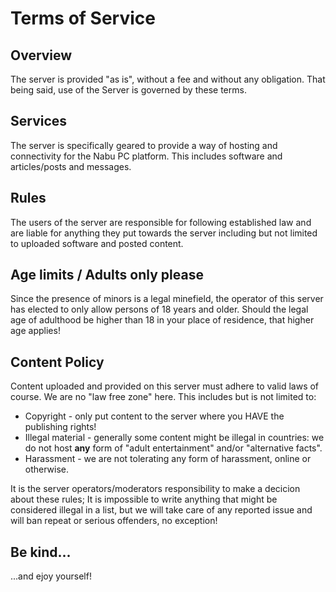 # Terms of Service

## Overview

The server is provided "as is", without a fee and without any obligation. That being said, use of the Server is governed by these terms.

## Services

The server is specifically geared to provide a way of hosting and connectivity for the Nabu PC platform. This includes software and articles/posts and messages.

## Rules

The users of the server are responsible for following established law and are liable for anything they put towards the server including but not limited to uploaded software and posted content.

## Age limits / Adults only please

Since the presence of minors is a legal minefield, the operator of this server has elected to only allow persons of 18 years and older.
Should the legal age of adulthood be higher than 18 in your place of residence, that higher age applies!

## Content Policy

Content uploaded and provided on this server must adhere to valid laws of course. We are no "law free zone" here. This includes but is not limited to:

 * Copyright - only put content to the server where you HAVE the publishing rights!
 * Illegal material - generally some content might be illegal in countries: we do not host **any** form of "adult entertainment" and/or "alternative facts".
 * Harassment - we are not tolerating any form of harassment, online or otherwise.

It is the server operators/moderators responsibility to make a decicion about these rules; It is impossible to write anything that might be considered illegal in a list, but we will take care of any reported issue and will ban repeat or serious offenders, no exception!

## Be kind...

...and ejoy yourself!